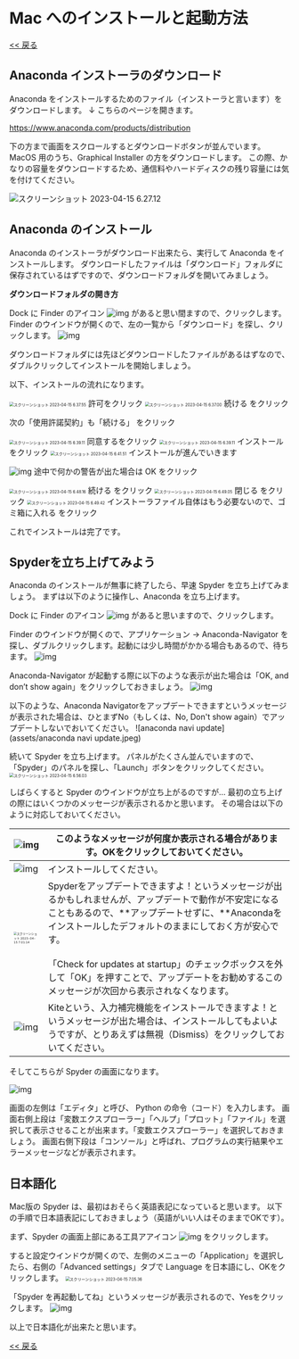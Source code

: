 # Mac へのインストールと起動方法

[<< 戻る](../)

## Anaconda インストーラのダウンロード

Anaconda をインストールするためのファイル（インストーラと言います）をダウンロードします。
↓ こちらのページを開きます。

https://www.anaconda.com/products/distribution

下の方まで画面をスクロールするとダウンロードボタンが並んでいます。
MacOS 用のうち、Graphical Installer の方をダウンロードします。
この際、かなりの容量をダウンロードするため、通信料やハードディスクの残り容量には気を付けてください。

![スクリーンショット 2023-04-15 6.27.12](assets/6.27.12-1507820.png)



## Anaconda のインストール

Anaconda のインストーラがダウンロード出来たら、実行して Anaconda をインストールします。
ダウンロードしたファイルは「ダウンロード」フォルダに保存されているはずですので、ダウンロードフォルダを開いてみましょう。


**ダウンロードフォルダの開き方**

Dock に Finder のアイコン ![img](assets/image7.png) があると思い間ますので、クリックします。  Finder のウインドウが開くので、左の一覧から「ダウンロード」を探し、クリックします。 ![img](assets/image2.png) 



ダウンロードフォルダには先ほどダウンロードしたファイルがあるはずなので、ダブルクリックしてインストールを開始しましょう。

以下、インストールの流れになります。



<img src="assets/6.37.55.png" alt="スクリーンショット 2023-04-15 6.37.55" style="zoom:50%;" />
許可をクリック



<img src="assets/6.37.00.png" alt="スクリーンショット 2023-04-15 6.37.00" style="zoom:50%;" />
続ける をクリック

次の「使用許諾契約」も「続ける」 をクリック

<img src="assets/6.39.11.png" alt="スクリーンショット 2023-04-15 6.39.11" style="zoom:50%;" />
同意するをクリック



<img src="assets/6.39.11-1508484.png" alt="スクリーンショット 2023-04-15 6.39.11" style="zoom:50%;" />
インストール をクリック



<img src="assets/6.41.51.png" alt="スクリーンショット 2023-04-15 6.41.51" style="zoom:50%;" />
インストールが進んでいきます



![img](assets/image4.png)
途中で何かの警告が出た場合は OK をクリック



<img src="assets/6.48.16.png" alt="スクリーンショット 2023-04-15 6.48.16" style="zoom:50%;" />
続ける をクリック

<img src="assets/6.49.05.png" alt="スクリーンショット 2023-04-15 6.49.05" style="zoom:50%;" />
閉じる をクリック

<img src="assets/6.49.42.png" alt="スクリーンショット 2023-04-15 6.49.42" style="zoom:50%;" />
インストーラファイル自体はもう必要ないので、ゴミ箱に入れる をクリック




これでインストールは完了です。



## Spyderを立ち上げてみよう


Anaconda のインストールが無事に終了したら、早速 Spyder を立ち上げてみましょう。
まずは以下のように操作し、Anaconda を立ち上げます。

Dock に Finder のアイコン ![img](assets/image7.png) があると思いますので、クリックします。

Finder のウインドウが開くので、アプリケーション → Anaconda-Navigator を探し、ダブルクリックします。起動には少し時間がかかる場合もあるので、待ちます。
![img](assets/image6.png)



Anaconda-Navigator が起動する際に以下のような表示が出た場合は「OK, and don’t show again」をクリックしておきましょう。
![img](assets/image1.png)



以下のような、Anaconda Navigatorをアップデートできますというメッセージが表示された場合は、ひとまずNo（もしくは、No, Don't show again）でアップデートしないでおいてください。
![anaconda navi update](assets/anaconda navi update.jpeg)



続いて Spyder を立ち上げます。
パネルがたくさん並んでいますので、「Spyder」のパネルを探し、「Launch」ボタンをクリックしてください。
<img src="assets/6.56.03.png" alt="スクリーンショット 2023-04-15 6.56.03" style="zoom:50%;" />



しばらくすると Spyder のウインドウが立ち上がるのですが… 最初の立ち上げの際にはいくつかのメッセージが表示されるかと思います。
その場合は以下のように対応しておいてください。

| ![img](assets/image18.png)                                   | このようなメッセージが何度か表示される場合があります。OKをクリックしておいてください。 |
| ------------------------------------------------------------ | ------------------------------------------------------------ |
| ![img](assets/image21.png)                                   | インストールしてください。                                   |
| <img src="assets/7.01.14.png" alt="スクリーンショット 2023-04-15 7.01.14" style="zoom:33%;" /> | Spyderをアップデートできますよ！というメッセージが出るかもしれませんが、アップデートで動作が不安定になることもあるので、**アップデートせずに、**Anacondaをインストールしたデフォルトのままにしておく方が安心です。<br /><br />「Check for updates at startup」のチェックボックスを外して「OK」を押すことで、アップデートをお勧めするこのメッセージが次回から表示されなくなります。 |
| ![img](assets/image8.png)                                    | Kiteという、入力補完機能をインストールできますよ！というメッセージが出た場合は、インストールしてもよいようですが、とりあえずは無視（Dismiss）をクリックしておいてください。 |



そしてこちらが Spyder の画面になります。

![img](assets/image22.png)

画面の左側は「エディタ」と呼び、 Python の命令（コード）を入力します。
画面右側上段は「変数エクスプローラー」「ヘルプ」「プロット」「ファイル」を選択して表示させることが出来ます。「変数エクスプローラー」を選択しておきましょう。
画面右側下段は「コンソール」と呼ばれ、プログラムの実行結果やエラーメッセージなどが表示されます。



## 日本語化

Mac版の Spyder は、最初はおそらく英語表記になっていると思います。
以下の手順で日本語表記にしておきましょう（英語がいい人はそのままでOKです）。


まず、Spyder の画面上部にある工具アアイコン ![img](assets/image9.png) をクリックします。

すると設定ウインドウが開くので、左側のメニューの「Application」を選択したら、右側の「Advanced settings」タブで Language を日本語にし、OKをクリックします。
<img src="assets/7.05.36.png" alt="スクリーンショット 2023-04-15 7.05.36" style="zoom:50%;" />



「Spyder を再起動してね」というメッセージが表示されるので、Yesをクリックします。
![img](assets/image15.png)


以上で日本語化が出来たと思います。



[<< 戻る](../)